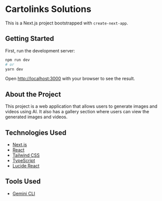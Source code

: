 # Cartolinks Solutions

This is a Next.js project bootstrapped with `create-next-app`.

## Getting Started

First, run the development server:

```bash
npm run dev
# or
yarn dev
```

Open [http://localhost:3000](http://localhost:3000) with your browser to see the result.

## About the Project

This project is a web application that allows users to generate images and videos using AI. It also has a gallery section where users can view the generated images and videos.

## Technologies Used

* [Next.js](https://nextjs.org/)
* [React](https://reactjs.org/)
* [Tailwind CSS](https://tailwindcss.com/)
* [TypeScript](https://www.typescriptlang.org/)
* [Lucide React](https://lucide.dev/)

## Tools Used

* [Gemini CLI](https://ai.google.dev/edge/gemini_cli)
